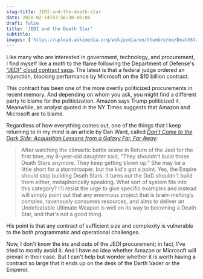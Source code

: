 ```yaml
---
slug-title: JEDI-and-the-death-star
date: 2020-02-14T07:56:30-06:00
draft: false
title: 'JEDI and the Death Star'
subtitle:
images: ['https://upload.wikimedia.org/wikipedia/en/thumb/e/ee/DeathStar2.jpg/240px-DeathStar2.jpg']
---
```


Like many who are interested in government, technology, and procurement, I find myself like a moth to the flame following the Department of Defense's ["JEDI" cloud contract saga](https://www.nytimes.com/2020/02/13/technology/amazon-jedi-pentagon-contract-microsoft.html). The latest is that a federal judge ordered an injunction, blocking performance by Microsoft on the $10 billion contract.

This contract has been one of the more overtly politicized procurements in recent memory. And depending on whom you ask, you might find a different party to blame for the politicization. Amazon says Trump politicized it. Meanwhile, an analyst quoted in the NY Times suggests that Amazon and Microsoft are to blame.

Regardless of how everything comes out, one of the things that I keep returning to in my mind is an article by Dan Ward, called _[Don’t Come to the Dark Side: Acquisition Lessons from a Galaxy Far, Far Away](http://thedanward.com/resources/Build+Droids+Not+Death+Stars.pdf)_:

> After watching the climactic battle scene in Return of the Jedi for the first time, my 8-year-old daughter said, "They shouldn't build those Death Stars anymore. They keep getting blown up." She may be a little short for a stormtrooper, but the kid's got a point. Yes, the Empire should stop building Death Stars. It turns out the DoD shouldn't build them either, metaphorically speaking. What sort of system fits into this category? I'll resist the urge to give specific examples and instead will simply point out that any enormous project that is brain-meltingly complex, ravenously consumes resources, and aims to deliver an Undefeatable Ultimate Weapon is well on its way to becoming a Death Star, and that's not a good thing.

His point is that any contract of sufficient size and complexity is vulnerable to the both programmatic and operational challenges.

Now, I don't know the ins and outs of the JEDI procurement; in fact, I've tried to mostly avoid it. And I have no idea whether Amazon or Microsoft will prevail in their case. But I can't help but wonder whether it is worth having a contract so large that it ends up on the desk of the Darth Vader or the Emperor.
